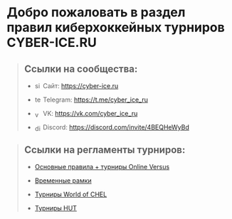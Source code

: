 # Добро пожаловать в раздел правил киберхоккейных турниров CYBER-ICE.RU

> ## Ссылки на сообщества:
>
> -   <img src="https://www.svgrepo.com/show/259645/web-search.svg" alt="site" width=14 align=center/> Сайт: https://cyber-ice.ru
>
> -   <img src="https://www.svgrepo.com/show/354443/telegram.svg" alt="telegram" width=14 align=center/> Telegram: https://t.me/cyber_ice_ru
>
> -   <img src="https://www.svgrepo.com/show/303449/vk-1-logo.svg" alt="vk" width=14/ align=center> VK: https://vk.com/cyber_ice_ru
>
> -   <img src="https://www.svgrepo.com/show/353655/discord-icon.svg" alt="discord" width=14/ align=center> Discord: https://discord.com/invite/4BEQHeWyBd

> ## Ссылки на регламенты турниров:
>
> -   [Основные правила + турниры Online Versus](/nhl/nhl.md)
>
> -   [Временные рамки](/timeLimit/timeLimit.md)
>
> -   [Турниры World of CHEL](/woc/woc.md)
>
> -   [Турниры HUT](/hut/hut.md)
